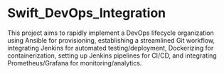 # Swift_DevOps_Integration
This project aims to rapidly implement a DevOps lifecycle organization using Ansible for provisioning, establishing a streamlined Git workflow, integrating Jenkins for automated testing/deployment, Dockerizing for containerization, setting up Jenkins pipelines for CI/CD, and integrating Prometheus/Grafana for monitoring/analytics.

